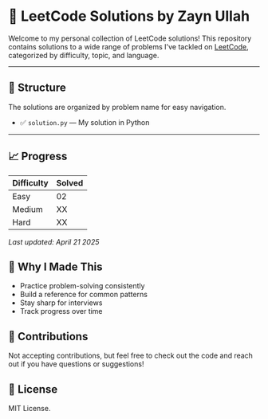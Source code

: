 # 🧠 LeetCode Solutions by Zayn Ullah

Welcome to my personal collection of LeetCode solutions! This repository contains solutions to a wide range of problems I've tackled on [LeetCode](https://leetcode.com), categorized by difficulty, topic, and language.

---

## 📁 Structure

The solutions are organized by problem name for easy navigation.

- ✅ `solution.py` — My solution in Python

---

## 📈 Progress

| Difficulty | Solved |
|------------|--------|
| Easy       | 02     |
| Medium     | XX     |
| Hard       | XX     |

_Last updated: April 21 2025_

## 🧪 Why I Made This

- Practice problem-solving consistently  
- Build a reference for common patterns  
- Stay sharp for interviews  
- Track progress over time

## 🤝 Contributions

Not accepting contributions, but feel free to check out the code and reach out if you have questions or suggestions!

## 📄 License

MIT License.
